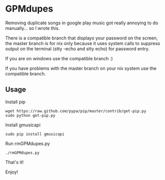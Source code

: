 GPMdupes
==========

Removing duplicate songs in google play music got really annoying to do manually... so I wrote this.

There is a compatible branch that displays your password on the screen, the master branch is for nix only because it uses system calls to suppress output on the terminal (stty -echo and stty echo) for password entry. 

If you are on windows use the compatible branch :)

If you have problems with the master branch on your nix system use the compatible branch.

Usage
----------
Install pip
```
wget https://raw.github.com/pypa/pip/master/contrib/get-pip.py
sudo python get-pip.py
```

Install gmusicapi
```
sudo pip install gmusicapi
```

Run rmGPMdupes.py
```
./rmGPMdupes.py
```

That's it!

Enjoy!

